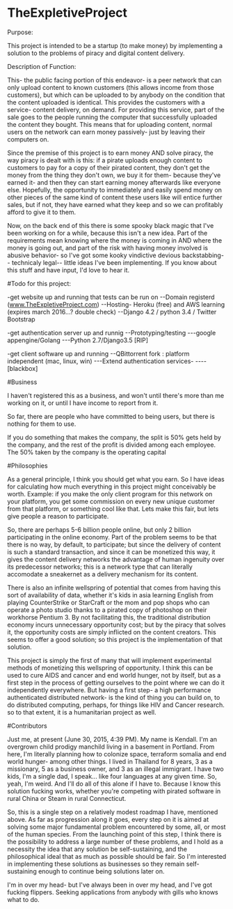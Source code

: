 # TheExpletiveProject 

Purpose:

This project is intended to be a startup (to make money) by implementing a solution to the problems of piracy and digital content delivery. 

Description of Function:

This- the public facing portion of this endeavor- is a peer network that can only upload content to known customers (this allows income from those customers), but which can be uploaded to by anybody on the condition that the content uploaded is identical. This provides the customers with a service- content delivery, on demand. For providing this service, part of the sale goes to the people running the computer that successfully uploaded the content they bought. This means that for uploading content, normal users on the network can earn money passively- just by leaving their computers on.

Since the premise of this project is to earn money AND solve piracy, the way piracy is dealt with is this: if a pirate uploads enough content to customers to pay for a copy of their pirated content, they don't get the money from the thing they don't own, we buy it for them- because they've earned it- and then they can start earning money afterwards like everyone else.  Hopefully, the opportunity to immediately and easily spend money on other pieces of the same kind of content these users like will entice further sales, but if not, they have earned what they keep and so we can profitably afford to give it to them.

Now, on the back end of this there is some spooky black magic that I've been working on for a while, because this isn't a new idea. Part of the requirements mean knowing where the money is coming in AND where the money is going out, and part of the risk with having money involved is abusive behavior- so I've got some kooky vindictive devious backstabbing-- technicaly legal-- little ideas I've been implementing. If you know about this stuff and have input, I'd love to hear it.

#Todo for this project:

-get website up and running that tests can be run on 
	--Domain registerd (www.TheExpletiveProject.com)
	--Hosting- Heroku (free) and AWS learning (expires march 2016...? double check)
	--Django 4.2 / python 3.4 / Twitter Bootstrap

-get authentication server up and runnig 
	--Prototyping/testing
		---google appengine/Golang
		---Python 2.7/Django3.5 [RIP]

-get client software up and running
	--QBittorrent fork : platform independent (mac, linux, win)
		---Extend authentication services-
			----[blackbox]

#Business 

I haven't registered this as a business, and won't until there's more than me working on it, or until I have income to report from it. 

So far, there are people who have committed to being users, but there is nothing for them to use.

If you do something that makes the company, the split is 50% gets held by the company, and the rest of the profit is divided among each employee. The 50% taken by the company is the operating capital

#Philosophies

As a general principle, I think you should get what you earn. So I have ideas for calculating how much everything in this project might conceivably be worth. Example: if you make the only client program for this network on your platform, you get some commission on every new unique customer from that platform, or something cool like that. Lets make this fair, but lets give people a reason to participate.

So, there are perhaps 5-6 billion people online, but only 2 billion participating in the online economy. Part of the problem seems to be that there is no way, by default, to participate; but since the delivery of content is such a standard transaction, and since it can be monetized this way, it gives the content delivery networks the advantage of human ingenuity over its predecessor networks; this is a network type that can literally accomodate a sneakernet as a delivery mechanism for its content.

There is also an infinite wellspring of potential that comes from having this sort of availability of data, whether it's kids in asia learning English from playing CounterStrike or StarCraft or the mom and pop shops who can operate a photo studio thanks to a pirated copy of photoshop on their workhorse Pentium 3. By not facilitating this, the traditional distribution economy incurs unnecessary opportunity cost; but by the piracy that solves it, the opportunity costs are simply inflicted on the content creators. This seems to offer a good solution; so this project is the implementation of that solution.

This project is simply the first of many that will implement experimental methods of monetizing this wellspring of opportunity. I think this can be used to cure AIDS and cancer and end world hunger, not by itself, but as a first step in the process of getting ourselves to the point where we can do it independently everywhere. But having a first step- a high performance authenticated distributed network- is the kind of thing you can build on, to do distributed computing, perhaps, for things like HIV and Cancer research. so to that extent, it is a humanitarian project as well.

#Contributors

Just me, at present (June 30, 2015, 4:39 PM). My name is Kendall. I'm an overgrown child prodigy manchild living in a basement in Portland. From here, I'm literally planning how to colonize space, terraform somalia and end world hunger- among other things. I lived in Thailand for 8 years, 3 as a missionary, 5 as a business owner, and 3 as an illegal immigrant. I have two kids, I'm a single dad, I speak... like four languages at any given time. So, yeah, I'm weird. And I'll do all of this alone if I have to. Because I know this solution fucking works, whether you're competing with pirated software in rural China or Steam in rural Connecticut.

So, this is a single step on a relatively modest roadmap I have, mentioned above. As far as progression along it goes, every step on it is aimed at solving some major fundamental problem encountered by some, all, or most of the human species. From the launching point of this step, I think there is the possibility to address a large number of these problems, and I hold as a necessity the idea that any solution be self-sustaining, and the philosophical ideal that as much as possible should be fair. So I'm interested in implementing these solutions as businesses so they remain self-sustaining enough to continue being solutions later on.

I'm in over my head- but I've always been in over my head, and I've got fucking flippers. Seeking applications from anybody with gills who knows what to do.